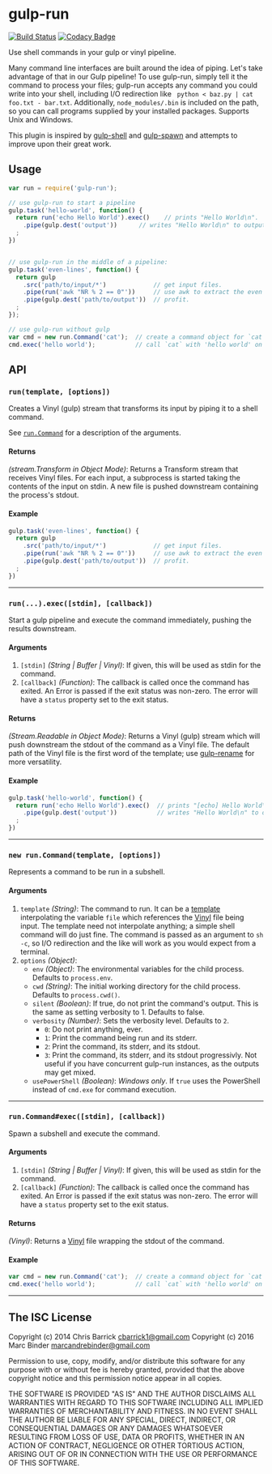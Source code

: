 # gulp-run
[![Build Status](https://travis-ci.org/MrBoolean/gulp-run.svg?branch=master)](https://travis-ci.org/MrBoolean/gulp-run) [![Codacy Badge](https://api.codacy.com/project/badge/grade/c40b0223c6314a1ebab8d0024cfd1d41)](https://www.codacy.com/app/mrboolean/gulp-run)

Use shell commands in your gulp or vinyl pipeline.

Many command line interfaces are built around the idea of piping. Let's take advantage of that in our Gulp pipeline! To use gulp-run, simply tell it the command to process your files; gulp-run accepts any command you could write into your shell, including I/O redirection like ` python < baz.py | cat foo.txt - bar.txt`. Additionally, `node_modules/.bin` is included on the path, so you can call programs supplied by your installed packages. Supports Unix and Windows.

This plugin is inspired by [gulp-shell] and [gulp-spawn] and attempts to improve upon their great work.

## Usage

```javascript
var run = require('gulp-run');

// use gulp-run to start a pipeline
gulp.task('hello-world', function() {
  return run('echo Hello World').exec()    // prints "Hello World\n".
    .pipe(gulp.dest('output'))      // writes "Hello World\n" to output/echo.
  ;
})


// use gulp-run in the middle of a pipeline:
gulp.task('even-lines', function() {
  return gulp
    .src('path/to/input/*')             // get input files.
    .pipe(run('awk "NR % 2 == 0"'))     // use awk to extract the even lines.
    .pipe(gulp.dest('path/to/output'))  // profit.
  ;
});

// use gulp-run without gulp
var cmd = new run.Command('cat');  // create a command object for `cat`.
cmd.exec('hello world');           // call `cat` with 'hello world' on stdin.
```

## API
### `run(template, [options])`
Creates a Vinyl (gulp) stream that transforms its input by piping it to a shell command.

See <a href="#run.Command">`run.Command`</a> for a description of the arguments.

#### Returns
*(stream.Transform in Object Mode)*: Returns a Transform stream that receives Vinyl files. For each input, a subprocess is started taking the contents of the input on stdin. A new file is pushed downstream containing the process's stdout.

#### Example
```javascript
gulp.task('even-lines', function() {
  return gulp
    .src('path/to/input/*')             // get input files.
    .pipe(run('awk "NR % 2 == 0"'))     // use awk to extract the even lines.
    .pipe(gulp.dest('path/to/output'))  // profit.
  ;
})
```

---

### `run(...).exec([stdin], [callback])`
Start a gulp pipeline and execute the command immediately, pushing the results downstream.

#### Arguments
1. `[stdin]` *(String | Buffer | Vinyl)*: If given, this will be used as stdin for the command.
1. `[callback]` *(Function)*: The callback is called once the command has exited. An Error is passed if the exit status was non-zero. The error will have a `status` property set to the exit status.

#### Returns
*(Stream.Readable in Object Mode)*: Returns a Vinyl (gulp) stream which will push downstream the stdout of the command as a Vinyl file. The default path of the Vinyl file is the first word of the template; use [gulp-rename] for more versatility.

#### Example
```javascript
gulp.task('hello-world', function() {
  return run('echo Hello World').exec()  // prints "[echo] Hello World\n".
    .pipe(gulp.dest('output'))           // writes "Hello World\n" to output/echo.
  ;
})
```

---

<a name="run.Command"></a>
### `new run.Command(template, [options])`
Represents a command to be run in a subshell.

#### Arguments
1. `template` *(String)*: The command to run. It can be a [template] interpolating the variable `file` which references the [Vinyl] file being input. The template need not interpolate anything; a simple shell command will do just fine. The command is passed as an argument to `sh -c`, so I/O redirection and the like will work as you would expect from a terminal.
1. `options` *(Object)*:
    - `env` *(Object)*: The environmental variables for the child process. Defaults to `process.env`.
    - `cwd` *(String)*: The initial working directory for the child process. Defaults to `process.cwd()`.
    - `silent` *(Boolean)*: If true, do not print the command's output. This is the same as setting verbosity to 1. Defaults to false.
    - `verbosity` *(Number)*: Sets the verbosity level. Defaults to `2`.
        - `0`: Do not print anything, ever.
        - `1`: Print the command being run and its stderr.
        - `2`: Print the command, its stderr, and its stdout.
        - `3`: Print the command, its stderr, and its stdout progressivly. Not useful if you have concurrent gulp-run instances, as the outputs may get mixed.
    - `usePowerShell` *(Boolean)*: *Windows only*. If `true` uses the PowerShell instead of `cmd.exe` for command execution.

---

### `run.Command#exec([stdin], [callback])`
Spawn a subshell and execute the command.

#### Arguments
1. `[stdin]` *(String | Buffer | Vinyl)*: If given, this will be used as stdin for the command.
2. `[callback]` *(Function)*: The callback is called once the command has exited. An Error is passed if the exit status was non-zero. The error will have a `status` property set to the exit status.

#### Returns
*(Vinyl)*: Returns a [Vinyl] file wrapping the stdout of the command.

#### Example
```javascript
var cmd = new run.Command('cat');  // create a command object for `cat`.
cmd.exec('hello world');           // call `cat` with 'hello world' on stdin.
```

---

## The ISC License
Copyright (c) 2014 Chris Barrick <cbarrick1@gmail.com>
Copyright (c) 2016 Marc Binder <marcandrebinder@gmail.com>

Permission to use, copy, modify, and/or distribute this software for any purpose with or without fee is hereby granted, provided that the above copyright notice and this permission notice appear in all copies.

THE SOFTWARE IS PROVIDED "AS IS" AND THE AUTHOR DISCLAIMS ALL WARRANTIES WITH REGARD TO THIS SOFTWARE INCLUDING ALL IMPLIED WARRANTIES OF MERCHANTABILITY AND FITNESS. IN NO EVENT SHALL THE AUTHOR BE LIABLE FOR ANY SPECIAL, DIRECT, INDIRECT, OR CONSEQUENTIAL DAMAGES OR ANY DAMAGES WHATSOEVER RESULTING FROM LOSS OF USE, DATA OR PROFITS, WHETHER IN AN ACTION OF CONTRACT, NEGLIGENCE OR OTHER TORTIOUS ACTION, ARISING OUT OF OR IN CONNECTION WITH THE USE OR PERFORMANCE OF THIS SOFTWARE.

[gulp-rename]: https://github.com/hparra/gulp-rename
[gulp-shell]: https://github.com/sun-zheng-an/gulp-shell
[gulp-spawn]: https://github.com/hparra/gulp-spawn
[template]: http://lodash.com/docs#template
[Vinyl]: https://github.com/wearefractal/vinyl
